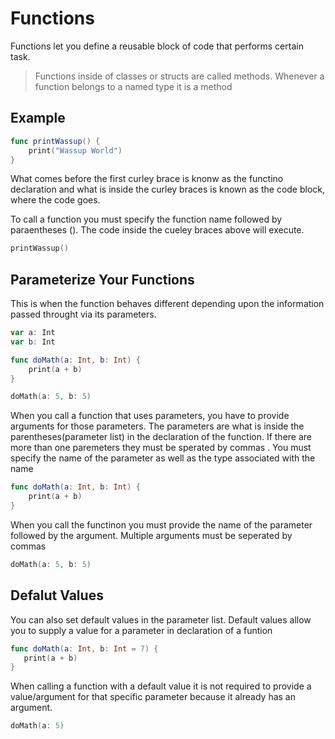 # Functions

Functions let you define a reusable block of code that performs certain task.
> Functions inside of classes or structs are called methods. Whenever a function belongs to a named type it is a method

## Example
``` swift
func printWassup() {
    print("Wassup World")
}
```

What comes before the first curley brace is knonw as the functino declaration and what is inside the curley braces is known as the code block, where the code goes.

To call a function you must specify the function name followed by paraentheses (). The code inside the cueley braces above will execute. 

``` swift
printWassup()
```
## Parameterize Your Functions

This is when the function behaves different depending upon the information passed throught via its parameters.

``` swift
var a: Int
var b: Int

func doMath(a: Int, b: Int) {
    print(a + b)
}

doMath(a: 5, b: 5)
```

When you call a function that uses parameters, you have to provide arguments for those parameters.
The parameters are what is inside the parentheses(parameter list) in the declaration of the function. If there are more than one paremeters they must be sperated by commas .
You must specify the name of the parameter as well as the type associated with the name

``` swift
func doMath(a: Int, b: Int) {
    print(a + b)
}
```
When you call the functinon you must provide the name of the parameter followed by the argument. Multiple arguments must be seperated by commas 

``` swift
doMath(a: 5, b: 5)
```

## Defalut Values
 You can also set default values in the parameter list.
 Default values allow you to supply a value for a parameter in declaration of a funtion
 
 ``` swift
 func doMath(a: Int, b: Int = 7) {
    print(a + b)
}
 ```
 When calling a function with a default value it is not required to provide a value/argument for that specific parameter because it already has an argument.
 
 ``` swift
 doMath(a: 5)
 ```
